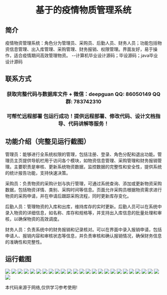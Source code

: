 <p><h1 align="center">基于的疫情物质管理系统</h1></p>

## 简介
疫情物资管理系统：角色分为管理员、采购员、后勤人员、财务人员；功能包括物资信息管理、出入库管理、采购管理、财务报销、权限管理。界面友好，易于操作，适合疫情期间高效管理物资。    --计算机毕业设计源码；毕设源码；java毕业设计源码


## 联系方式
<p><h3 align="center">获取完整代码与数据库文件 + 微信：deepguan QQ: 86050149 QQ群: 783742310</h3></p>
<p><h3 align="center">可帮忙远程部署 包运行成功！提供远程部署、修改代码、设计文档指导、代码讲解等服务！</h3></p>

## 功能介绍（完整见运行截图）
管理员：能够进行全系统权限的管理，包括注册、登录、角色分配和退出功能。管理员主页提供导航栏用于访问各个模块，如物资信息管理、采购管理和财务报销管理。主要职责是审核、更新系统物资数据，监控数据的完整性和安全性，提供系统的统计报告功能，支持快速决策。

采购员：负责物资的采购计划与执行管理，可通过系统查询、添加或更新物资采购数据，包括物资详情、类别、采购时间等信息。页面允许采购员根据物资需求进行物资的采购申请，并在申请后跟踪采购流程，同时更新库存变化。

后勤人员：管理物资的入库和出库，维持库存的实时更新。后勤人员可以在系统中录入物资的详细信息，如名称、库存和规格等，并支持出入库信息的批量处理和审核，以确保物资的高效调度。

财务人员：负责系统中的财务报销和记录核对。可以在界面中录入报销申请，包括申请人、报销内容和审核状态等信息，并负责审核和确认报销情况，确保财务信息的准确性和完整性。


## 运行截图
![](img/001.jpg)
![](img/002.jpg)
![](img/003.jpg)
![](img/004.jpg)
![](img/005.jpg)
![](img/006.jpg)
![](img/007.jpg)
![](img/008.jpg)
![](img/009.jpg)
![](img/010.jpg)
![](img/011.jpg)
![](img/012.jpg)
![](img/013.jpg)
![](img/014.jpg)
![](img/015.jpg)
![](img/016.jpg)
![](img/017.jpg)
![](img/018.jpg)
![](img/019.jpg)
![](img/020.jpg)
![](img/021.jpg)
![](img/022.jpg)
![](img/023.jpg)
![](img/024.jpg)
![](img/025.jpg)
![](img/026.jpg)

<p>本代码来源于网络,仅供学习参考使用!</p>

